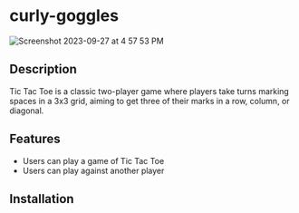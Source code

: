 # curly-goggles

![Screenshot 2023-09-27 at 4 57 53 PM](https://github.com/knoxjess/curly-goggles/assets/110634800/63e2f165-e855-4eed-963e-d1fe31b01db1)


## Description
  Tic Tac Toe is a classic two-player game where players take turns marking spaces in a 3x3 grid, aiming to get three of their marks in a row, column, or diagonal.

## Features
* Users can play a game of Tic Tac Toe
* Users can play against another player 

## Installation














